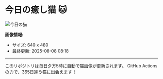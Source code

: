 # 今日の癒し猫 🐱

![今日の猫](https://cdn2.thecatapi.com/images/ci5.jpg)

**画像情報:**
- サイズ: 640 x 480
- 最終更新: 2025-08-08 08:18

---

このリポジトリは毎日夕方5時に自動で猫画像が更新されます。
GitHub Actionsの力で、365日違う猫に出会えます！

